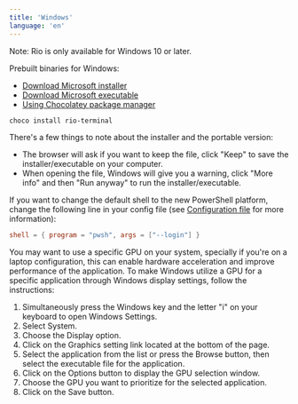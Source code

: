 ```yaml
---
title: 'Windows'
language: 'en'
---
```


Note: Rio is only available for Windows 10 or later.

Prebuilt binaries for Windows:

- [Download Microsoft installer](https://github.com/raphamorim/rio/releases/download/v0.0.37/Rio-installer.msi)
- [Download Microsoft executable](https://github.com/raphamorim/rio/releases/download/v0.0.37/Rio-portable.exe)
- [Using Chocolatey package manager](https://community.chocolatey.org/packages/rio-terminal)

```sh
choco install rio-terminal
```

There's a few things to note about the installer and the portable version:

- The browser will ask if you want to keep the file, click "Keep" to save the installer/executable on your computer.
- When opening the file, Windows will give you a warning, click "More info" and then "Run anyway" to run the installer/executable.

If you want to change the default shell to the new PowerShell platform, change the following line in your config file (see [Configuration file](/docs/next/configuration-file) for more information):

```toml
shell = { program = "pwsh", args = ["--login"] }
```

You may want to use a specific GPU on your system, specially if you're on a laptop configuration, this can enable hardware acceleration and improve performance of the application.
To make Windows utilize a GPU for a specific application through Windows display settings, follow the instructions:

1. Simultaneously press the Windows key and the letter "i" on your keyboard to open Windows Settings.
2. Select System.
3. Choose the Display option.
4. Click on the Graphics setting link located at the bottom of the page.
5. Select the application from the list or press the Browse button, then select the executable file for the application.
6. Click on the Options button to display the GPU selection window.
7. Choose the GPU you want to prioritize for the selected application.
8. Click on the Save button.
